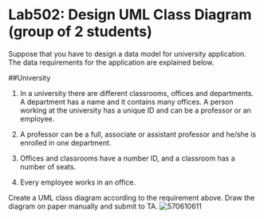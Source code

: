 ﻿# Lab502: Design UML Class Diagram (group of 2 students)

Suppose that you have to design a data model for university application. The data requirements for the application are explained below.

##University

1. In a university there are different classrooms, offices and departments. A department has a name and it contains many offices. A person working at the university has a unique ID and can be a professor or an employee.

2. A professor can be a full, associate or assistant professor and he/she is enrolled in one department.

3. Offices and classrooms have a number ID, and a classroom has a number of seats.

4. Every employee works in an office.

Create a UML class diagram according to the requirement above. Draw the diagram on paper manually and submit to TA.
![570610611](https://scontent-sin1-1.xx.fbcdn.net/hphotos-xap1/v/t34.0-12/12092480_1261361940545846_1814394789_n.jpg?oh=9eab8f865874c21625789e655f7cca58&oe=5610D32D)
